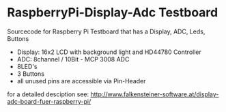 # RaspberryPi-Display-Adc Testboard
Sourcecode for Raspberry Pi Testboard that has a Display, ADC, Leds, Buttons

* Display: 16x2 LCD with background light and HD44780 Controller
* ADC: 8channel / 10Bit - MCP 3008 ADC
* 8LED's
* 3 Buttons
* all unused pins are accessible via Pin-Header

for a detailed desciption see: http://www.falkensteiner-software.at/display-adc-board-fuer-raspberry-pi/

